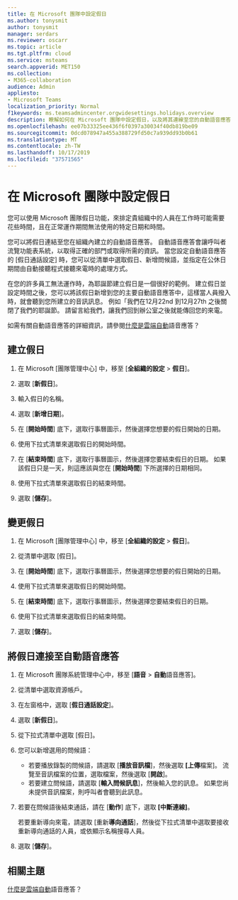 ```yaml
---
title: 在 Microsoft 團隊中設定假日
ms.author: tonysmit
author: tonysmit
manager: serdars
ms.reviewer: oscarr
ms.topic: article
ms.tgt.pltfrm: cloud
ms.service: msteams
search.appverid: MET150
ms.collection:
- M365-collaboration
audience: Admin
appliesto:
- Microsoft Teams
localization_priority: Normal
f1keywords: ms.teamsadmincenter.orgwidesettings.holidays.overview
description: 瞭解如何在 Microsoft 團隊中設定假日，以及將其連線至您的自動語音應答。
ms.openlocfilehash: ee07b33325ee436f6f0397a30034f40db819be09
ms.sourcegitcommit: 0dcd078947a455a388729fd50c7a939dd93b0b61
ms.translationtype: MT
ms.contentlocale: zh-TW
ms.lasthandoff: 10/17/2019
ms.locfileid: "37571565"
---
```

# <a name="set-up-holidays-in-microsoft-teams"></a>在 Microsoft 團隊中設定假日

您可以使用 Microsoft 團隊假日功能，來排定貴組織中的人員在工作時可能需要花些時間，且在正常運作期間無法使用的特定日期和時間。 

您可以將假日連結至您在組織內建立的自動語音應答。 自動語音應答會讓呼叫者流覽功能表系統，以取得正確的部門或取得所需的資訊。 當您設定自動語音應答的 [假日通話設定] 時，您可以從清單中選取假日、新增問候語，並指定在公休日期間由自動接聽程式接聽來電時的處理方式。

在您的許多員工無法運作時，為耶誕節建立假日是一個很好的範例。 建立假日並設定時間之後，您可以將該假日新增到您的主要自動語音應答中，這樣當人員撥入時，就會聽到您所建立的音訊訊息。 例如「我們在12月22nd 到12月27th 之後關閉了我們的耶誕節。 請留言給我們，讓我們回到辦公室之後就能傳回您的來電。

如需有關自動語音應答的詳細資訊，請參閱[什麼是雲端自動](what-are-phone-system-auto-attendants.md)語音應答？  

## <a name="create-a-holiday"></a>建立假日

1. 在 Microsoft [團隊管理中心] 中，移至 [**全組織的設定** > **假日**]。

2. 選取 [**新假日**]。

3. 輸入假日的名稱。

4. 選取 [**新增日期**]。

5. 在 [**開始時間**] 底下，選取行事曆圖示，然後選擇您想要的假日開始的日期。

6. 使用下拉式清單來選取假日的開始時間。

7. 在 [**結束時間**] 底下，選取行事曆圖示，然後選擇您要結束假日的日期。 如果該假日只是一天，則這應該與您在 [**開始時間**] 下所選擇的日期相同。

8. 使用下拉式清單來選取假日的結束時間。

9. 選取 [**儲存**]。

## <a name="change-a-holiday"></a>變更假日

1. 在 Microsoft [團隊管理中心] 中，移至 [**全組織的設定** > **假日**]。

2. 從清單中選取 [假日]。

3. 在 [**開始時間**] 底下，選取行事曆圖示，然後選擇您想要的假日開始的日期。

4. 使用下拉式清單來選取假日的開始時間。

5. 在 [**結束時間**] 底下，選取行事曆圖示，然後選擇您要結束假日的日期。 

6. 使用下拉式清單來選取假日的結束時間。

7. 選取 [**儲存**]。

## <a name="connect-a-holiday-to-an-auto-attendant"></a>將假日連接至自動語音應答

1. 在 Microsoft 團隊系統管理中心中，移至 [**語音** > **自動**語音應答]。
2. 從清單中選取資源帳戶。
3. 在左窗格中，選取 [**假日通話設定**]。
4. 選取 [**新假日**]。
5. 從下拉式清單中選取 [假日]。
6. 您可以新增選用的問候語：
    - 若要播放錄製的問候語，請選取 [**播放音訊檔**]，然後選取 **[上傳**檔案]。 流覽至音訊檔案的位置，選取檔案，然後選取 [**開啟**]。
    - 若要建立問候語，請選取 [**輸入問候訊息**]，然後輸入您的訊息。 如果您尚未提供音訊檔案，則呼叫者會聽到此訊息。
7. 若要在問候語後結束通話，請在 [**動作**] 底下，選取 **[中斷連線]**。 

    若要重新導向來電，請選取 [重新**導向通話**]，然後從下拉式清單中選取要接收重新導向通話的人員，或依顯示名稱搜尋人員。
8. 選取 [**儲存**]。

## <a name="related-topics"></a>相關主題

[什麼是雲端自動](what-are-phone-system-auto-attendants.md)語音應答？